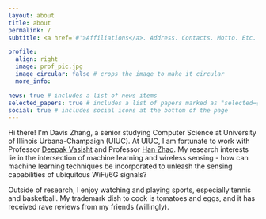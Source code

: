 ```yaml
---
layout: about
title: about
permalink: /
subtitle: <a href='#'>Affiliations</a>. Address. Contacts. Motto. Etc.

profile:
  align: right
  image: prof_pic.jpg
  image_circular: false # crops the image to make it circular
  more_info:

news: true # includes a list of news items
selected_papers: true # includes a list of papers marked as "selected={true}"
social: true # includes social icons at the bottom of the page
---
```


Hi there! I'm Davis Zhang, a senior studying Computer Science at University of Illinois Urbana-Champaign (UIUC). At UIUC, I am fortunate to work with Professor [Deepak Vasisht](https://deepakv.web.illinois.edu/) and Professor [Han Zhao](https://hanzhaoml.github.io/). My research interests lie in the intersection of machine learning and wireless sensing - how can machine learning techniques be incorporated to unleash the sensing capabilities of ubiquitous WiFi/6G signals?

Outside of research, I enjoy watching and playing sports, especially tennis and basketball. My trademark dish to cook is tomatoes and eggs, and it has received rave reviews from my friends (willingly). 
